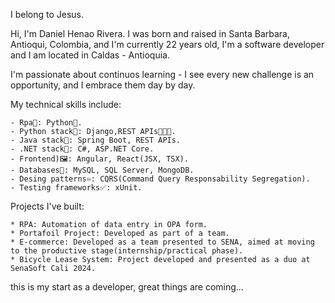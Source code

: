 I belong to Jesus.

Hi, I'm Daniel Henao Rivera. I was born and raised in Santa Barbara, Antioqui, Colombia, and I'm currently 22 years old, I'm a software developer and I am located in Caldas - Antioquia.

I'm passionate about continuos learning - I see every new challenge is an opportunity, and I embrace them day by day.

My technical skills include:

	- Rpa🤖: Python🐍.
	- Python stack🐍: Django,REST APIs👨🏼‍💻.
	- Java stack🍃: Spring Boot, REST APIs.
	- .NET stack🛜: C#, ASP.NET Core.
	- Frontend)🖼: Angular, React(JSX, TSX).
	- Databases🧠: MySQL, SQL Server, MongoDB.
	- Desing patterns♾️: CQRS(Command Query Responsability Segregation).
	- Testing frameworks✅: xUnit.

Projects I've built:
	
	* RPA: Automation of data entry in OPA form.
	* Portafoil Project: Developed as part of a team.
	* E-commerce: Developed as a team presented to SENA, aimed at moving to the productive stage(internship/practical phase).
	* Bicycle Lease System: Project developed and presented as a duo at SenaSoft Cali 2024.

this is my start as a developer, great things are coming... 
